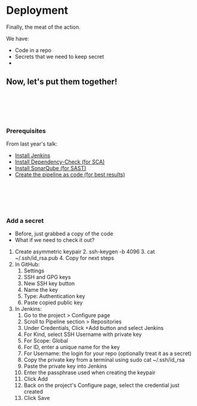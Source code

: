 # Deployment

Finally, the meat of the action.

We have:

* Code in a repo
* Secrets that we need to keep secret
* 

## Now, let's put them together!

<br /><br /><br /><br />

### Prerequisites

From last year's talk:

* [Install Jenkins](https://github.com/xenloops/talk-dogfood-pipeline-ci/blob/main/jenkins.md)
* [Install Dependency-Check (for SCA)](https://github.com/xenloops/talk-dogfood-pipeline-ci/blob/main/sca.md)
* [Install SonarQube (for SAST)](https://github.com/xenloops/talk-dogfood-pipeline-ci/blob/main/sast.md)
* [Create the pipeline as code (for best results)](https://github.com/xenloops/talk-dogfood-pipeline-ci/blob/main/pipe_as_code_2.md)

<br /><br /><br /><br />

### Add a secret

* Before, just grabbed a copy of the code
* What if we need to check it out?

1. Create asymmetric keypair
   2. ssh-keygen -b 4096
   3. cat ~/.ssh/id_rsa.pub
   4. Copy for next steps
3. In GitHub:
   1. Settings
   2. SSH and GPG keys
   4. New SSH key button
   7. Name the key
   8. Type: Authentication key
   8. Paste copied public key
1. In Jenkins:
   1. Go to the project > Configure page
   2. Scroll to Pipeline section > Repositories
   3. Under Credentials, Click +Add button and select Jenkins
   4. For Kind, select SSH Username with private key
   5. For Scope: Global
   6. For ID, enter a unique name for the key
   7. For Username: the login for your repo (optionally treat it as a secret)
   8. Copy the private key from a terminal using sudo cat ~/.ssh/id_rsa
   9. Paste the private key into Jenkins
   10. Enter the passphrase used when creating the keypair
   11. Click Add
   12. Back on the project's Configure page, select the credential just created
   13. Click Save




